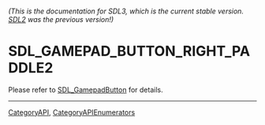 ###### (This is the documentation for SDL3, which is the current stable version. [SDL2](https://wiki.libsdl.org/SDL2/) was the previous version!)
# SDL_GAMEPAD_BUTTON_RIGHT_PADDLE2

Please refer to [SDL_GamepadButton](SDL_GamepadButton) for details.

----
[CategoryAPI](CategoryAPI), [CategoryAPIEnumerators](CategoryAPIEnumerators)

